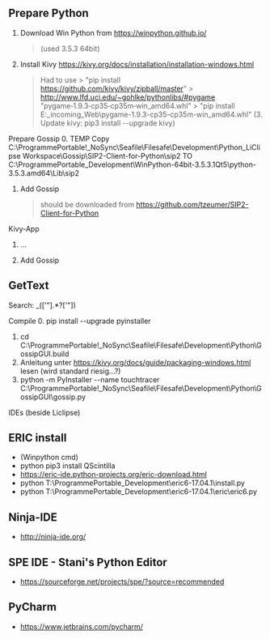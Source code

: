 Prepare Python
----
1. Download Win Python from https://winpython.github.io/
    > (used 3.5.3 64bit)
2. Install Kivy https://kivy.org/docs/installation/installation-windows.html
    > Had to use 
        > "pip install https://github.com/kivy/kivy/zipball/master"
        > http://www.lfd.uci.edu/~gohlke/pythonlibs/#pygame "pygame‑1.9.3‑cp35‑cp35m‑win_amd64.whl"
            > "pip install E:\_incoming_Web\pygame-1.9.3-cp35-cp35m-win_amd64.whl"
(3. Update kivy:
    > pip3 install --upgrade kivy)

Prepare Gossip
0. TEMP Copy 
    C:\ProgrammePortable\!_NoSync\Seafile\Filesafe\Development\Python\_LiClipse Workspace\Gossip\SIP2-Client-for-Python\sip2
    TO
    C:\ProgrammePortable\_Development\WinPython-64bit-3.5.3.1Qt5\python-3.5.3.amd64\Lib\sip2
1. Add Gossip
    > should be downloaded from https://github.com/tzeumer/SIP2-Client-for-Python

    
Kivy-App
1. ...

1. Add Gossip


GetText
------------
Search: _\(['"].*?['"]\)




Compile
0. pip install --upgrade pyinstaller
1. cd C:\ProgrammePortable\!_NoSync\Seafile\Filesafe\Development\Python\GossipGUI.build
2. Anleitung unter https://kivy.org/docs/guide/packaging-windows.html lesen (wird standard riesig...?)
3. python -m PyInstaller --name touchtracer C:\ProgrammePortable\!_NoSync\Seafile\Filesafe\Development\Python\GossipGUI\gossip.py





IDEs (beside Liclipse)

  ERIC install
  ----
  - (Winpython cmd)
  - python pip3 install QScintilla
  - https://eric-ide.python-projects.org/eric-download.html
  - python T:\ProgrammePortable\_Development\eric6-17.04.1\install.py
  - python T:\ProgrammePortable\_Development\eric6-17.04.1\eric\eric6.py
  
  
  Ninja-IDE
  ----
  - http://ninja-ide.org/
  
  
  SPE IDE - Stani's Python Editor
  ----
  - https://sourceforge.net/projects/spe/?source=recommended
  
  
  PyCharm
  ---- 
  - https://www.jetbrains.com/pycharm/